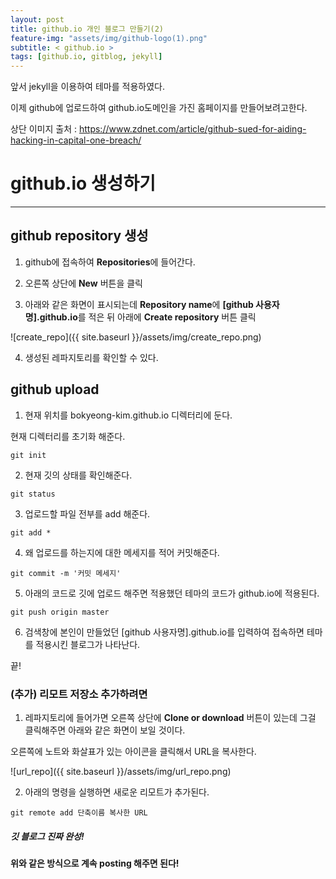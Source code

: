 ```yaml
---
layout: post
title: github.io 개인 블로그 만들기(2)
feature-img: "assets/img/github-logo(1).png"
subtitle: < github.io >
tags: [github.io, gitblog, jekyll]
---
```


앞서 jekyll을 이용하여 테마를 적용하였다.

이제 github에 업로드하여 github.io도메인을 가진 홈페이지를 만들어보려고한다.

상단 이미지 출처 : https://www.zdnet.com/article/github-sued-for-aiding-hacking-in-capital-one-breach/



# github.io 생성하기
------------------

## github repository 생성 

1) github에 접속하여 **Repositories**에 들어간다.

2) 오른쪽 상단에 **New** 버튼을 클릭

3) 아래와 같은 화면이 표시되는데 **Repository name**에 **[github 사용자명].github.io**를 적은 뒤 아래에 **Create repository** 버튼 클릭

![create_repo]({{ site.baseurl }}/assets/img/create_repo.png)

4) 생성된 레파지토리를 확인할 수 있다. 



## github upload

1) 현재 위치를 bokyeong-kim.github.io 디렉터리에 둔다.

현재 디렉터리를 초기화 해준다.


`git init` 


2) 현재 깃의 상태를 확인해준다. 

`git status` 


3) 업로드할 파일 전부를 add 해준다.

`git add *` 


4) 왜 업로드를 하는지에 대한 메세지를 적어 커밋해준다.

`git commit -m '커밋 메세지'` 


5) 아래의 코드로 깃에 업로드 해주면 적용했던 테마의 코드가 github.io에 적용된다.

`git push origin master` 


6) 검색창에 본인이 만들었던 [github 사용자명].github.io를 입력하여 접속하면 테마를 적용시킨 블로그가 나타난다.



끝! 




### (추가) 리모트 저장소 추가하려면

1) 레파지토리에 들어가면 오른쪽 상단에 **Clone or download** 버튼이 있는데 그걸 클릭해주면 아래와 같은 화면이 보일 것이다.


오른쪽에 노트와 화살표가 있는 아이콘을 클릭해서 URL을 복사한다.

![url_repo]({{ site.baseurl }}/assets/img/url_repo.png)








2) 아래의 명령을 실행하면 새로운 리모트가 추가된다.

`git remote add 단축이름 복사한 URL` 


##### 깃 블로그 진짜 완성! 
#### 위와 같은 방식으로 계속 posting 해주면 된다! 



